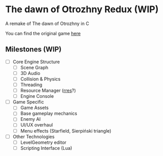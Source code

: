 # The dawn of Otrozhny Redux (WIP)

A remake of The dawn of Otrozhny in C

You can find the original game [here](https://github.com/SeoFernando25/The-dawn-of-Otrozhny)

## Milestones (WIP)

- [ ] Core Engine Structure
  - [ ] Scene Graph
  - [ ] 3D Audio
  - [ ] Collision & Physics
  - [ ] Threading
  - [ ] Resource Manager ([rres](https://github.com/raysan5/rres)?)
  - [ ] Engine Console
- [ ] Game Specific
  - [ ] Game Assets
  - [ ] Base gameplay mechanics
  - [ ] Enemy AI
  - [ ] UI/UX overhaul
  - [ ] Menu effects (Starfield, Sierpiński triangle)
- [ ] Other Technologies
  - [ ] LevelGeometry editor
  - [ ] Scripting Interface (Lua)
